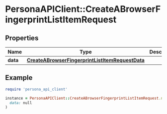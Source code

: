 # PersonaAPIClient::CreateABrowserFingerprintListItemRequest

## Properties

| Name | Type | Description | Notes |
| ---- | ---- | ----------- | ----- |
| **data** | [**CreateABrowserFingerprintListItemRequestData**](CreateABrowserFingerprintListItemRequestData.md) |  | [optional] |

## Example

```ruby
require 'persona_api_client'

instance = PersonaAPIClient::CreateABrowserFingerprintListItemRequest.new(
  data: null
)
```

